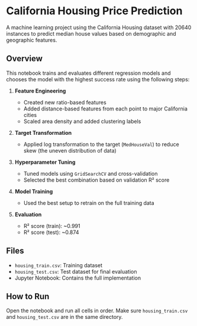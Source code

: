 # California Housing Price Prediction

A machine learning project using the California Housing dataset with 20640 instances to predict median house values based on demographic and geographic features.

## Overview

This notebook trains and evaluates different regression models and chooses the model with the highest success rate using the following steps:

1. **Feature Engineering**
   - Created new ratio-based features
   - Added distance-based features from each point to major California cities
   - Scaled area density and added clustering labels

2. **Target Transformation**
   - Applied log transformation to the target (`MedHouseVal`) to reduce skew (the uneven distribution of data)

3. **Hyperparameter Tuning**
   - Tuned models using `GridSearchCV` and cross-validation
   - Selected the best combination based on validation R² score

4. **Model Training**
   - Used the best setup to retrain on the full training data

5. **Evaluation**
   - R² score (train): ~0.991
   - R² score (test): ~0.874

## Files

- `housing_train.csv`: Training dataset  
- `housing_test.csv`: Test dataset for final evaluation  
- Jupyter Notebook: Contains the full implementation

## How to Run

Open the notebook and run all cells in order. Make sure `housing_train.csv` and `housing_test.csv` are in the same directory.
